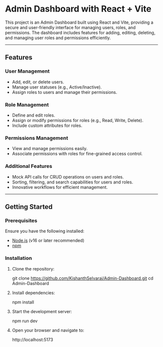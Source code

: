 # Admin Dashboard with React + Vite

This project is an Admin Dashboard built using React and Vite, providing a secure and user-friendly interface for managing users, roles, and permissions. The dashboard includes features for adding, editing, deleting, and managing user roles and permissions efficiently.

---

## Features

### User Management
- Add, edit, or delete users.
- Manage user statuses (e.g., Active/Inactive).
- Assign roles to users and manage their permissions.

### Role Management
- Define and edit roles.
- Assign or modify permissions for roles (e.g., Read, Write, Delete).
- Include custom attributes for roles.

### Permissions Management
- View and manage permissions easily.
- Associate permissions with roles for fine-grained access control.

### Additional Features
- Mock API calls for CRUD operations on users and roles.
- Sorting, filtering, and search capabilities for users and roles.
- Innovative workflows for efficient management.

---

## Getting Started

### Prerequisites
Ensure you have the following installed:
- [Node.js](https://nodejs.org/) (v16 or later recommended)
- [npm](https://www.npmjs.com/)

### Installation

1. Clone the repository:

   git clone https://github.com/KishanthSelvaraj/Admin-Dashboard.git
   cd Admin-Dashboard

2. Install dependencies:

   npm install

3. Start the development server:

    npm run dev

4. Open your browser and navigate to:
 
    http://localhost:5173
